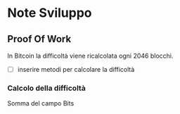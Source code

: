 # Note Sviluppo

## Proof Of Work

In Bitcoin la difficoltà viene ricalcolata ogni 2046 blocchi.

- [ ] inserire metodi per calcolare la difficoltà

### Calcolo della difficoltà

Somma del campo Bits
